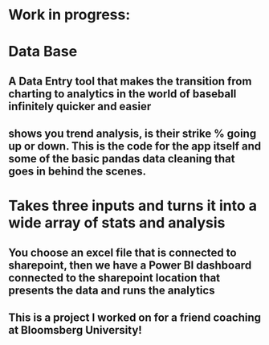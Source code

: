 # Work in progress:
# Data Base
## A Data Entry tool that makes the transition from charting to analytics in the world of baseball infinitely quicker and easier
## shows you trend analysis, is their strike % going up or down. This is the code for the app itself and some of the basic pandas data cleaning that goes in behind the scenes. 

# Takes three inputs and turns it into a wide array of stats and analysis
## You choose an excel file that is connected to sharepoint, then we have a Power BI dashboard connected to the sharepoint location that presents the data and runs the analytics

## This is a project I worked on for a friend coaching at Bloomsberg University!
